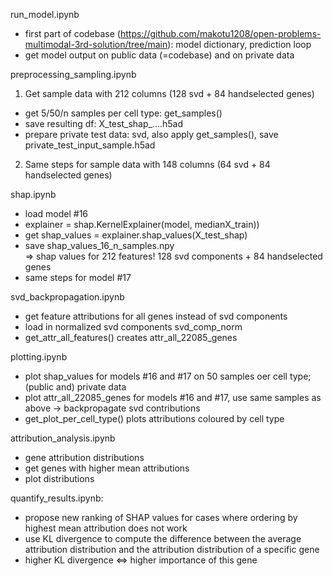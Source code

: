 run_model.ipynb
- first part of codebase (https://github.com/makotu1208/open-problems-multimodal-3rd-solution/tree/main): model dictionary, prediction loop
- get model output on public data (=codebase) and on private data


preprocessing_sampling.ipynb
1. Get sample data with 212 columns (128 svd + 84 handselected genes)
- get 5/50/n samples per cell type: get_samples()
- save resulting df: X_test_shap_....h5ad
- prepare private test data: svd, also apply get_samples(), save private_test_input_sample.h5ad
2. Same steps for sample data with 148 columns (64 svd + 84 handselected genes)


shap.ipynb
- load model #16
- explainer = shap.KernelExplainer(model, medianX_train))
- get shap_values = explainer.shap_values(X_test_shap)
- save shap_values_16_n_samples.npy\
=> shap values for 212 features! 128 svd components + 84 handselected genes
- same steps for model #17


svd_backpropagation.ipynb
- get feature attributions for all genes instead of svd components
- load in normalized svd components svd_comp_norm
- get_attr_all_features() creates attr_all_22085_genes


plotting.ipynb
- plot shap_values for models #16 and #17 on 50 samples oer cell type; (public and) private data
- plot attr_all_22085_genes for models #16 and #17, use same samples as above -> backpropagate svd contributions
- get_plot_per_cell_type() plots attributions coloured by cell type


attribution_analysis.ipynb
- gene attribution distributions
- get genes with higher mean attributions
- plot distributions


quantify_results.ipynb:
- propose new ranking of SHAP values for cases where ordering by highest mean attribution does not work
- use KL divergence to compute the difference between the average attribution distribution and the attribution distribution of a specific gene
- higher KL divergence <=> higher importance of this gene
